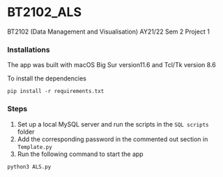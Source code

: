 # BT2102_ALS

BT2102 (Data Management and Visualisation) AY21/22 Sem 2 Project 1

### Installations

The app was built with macOS Big Sur version11.6 and Tcl/Tk version 8.6

To install the dependencies

```
pip install -r requirements.txt
```

### Steps

1. Set up a local MySQL server and run the scripts in the `SQL scripts` folder
2. Add the corresponding password in the commented out section in `Template.py`
3. Run the following command to start the app

```
python3 ALS.py
```
